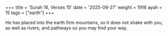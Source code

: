 +++
title = 'Surah 16, Verses 15'
date = '2025-08-27'
weight = 1916
ayah = 15
tags = ["earth"]
+++

He has placed into the earth firm mountains, so it does not shake with you, as well as rivers, and pathways so you may find your way.